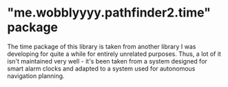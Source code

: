 # "me.wobblyyyy.pathfinder2.time" package

The time package of this library is taken from another library I was developing for quite a while for entirely unrelated
purposes. Thus, a lot of it isn't maintained very well - it's been taken from a system designed for smart alarm clocks
and adapted to a system used for autonomous navigation planning.
